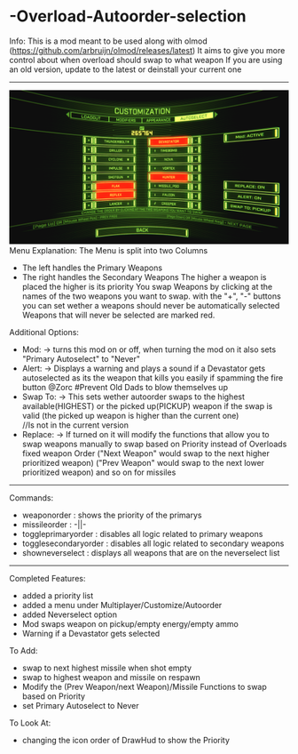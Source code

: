 # -Overload-Autoorder-selection
 Info: 
 This is a mod meant to be used along with olmod (https://github.com/arbruijn/olmod/releases/latest)
 It aims to give you more control about when overload should swap to what weapon
 If you are using an old version, update to the latest or deinstall your current one
 
 ________________________________________________________________________________________________________________________________
![1](https://github.com/luponix/-Overload-Autoorder-selection/blob/master/github-ReadMe.PNG)
Menu Explanation:
 The Menu is split into two Columns
  * The left handles the Primary Weapons
  * The right handles the Secondary Weapons
 The higher a weapon is placed the higher is its priority
 You swap Weapons by clicking at the names of the two weapons
 you want to swap.
 with the "+", "-" buttons you can set wether a weapons should never be automatically selected
 Weapons that will never be selected are marked red.
 
 Additional Options:
 * Mod:   -> turns this mod on or off, when turning the mod on it also sets "Primary Autoselect" to "Never" 
 * Alert: -> Displays a warning and plays a sound if a Devastator gets autoselected as its the weapon that kills
             you easily if spamming the fire button @Zorc #Prevent Old Dads to blow themselves up
 * Swap To: -> This sets wether autoorder swaps to the highest available(HIGHEST) or the picked up(PICKUP) weapon
               if the swap is valid (the picked up weapon is higher than the current one)            
 //Is not in the current version
 * Replace: -> If turned on it will modify the functions that allow you to swap weapons manually to swap 
               based on Priority instead of Overloads fixed weapon Order 
               ("Next Weapon" would swap to the next higher prioritized weapon)
               ("Prev Weapon" would swap to the next lower prioritized weapon)
               and so on for missiles

________________________________________________________________________________________________________________________________

Commands:
 * weaponorder : shows the priority of the primarys
 * missileorder : -||-
 * toggleprimaryorder : disables all logic related to primary weapons
 * togglesecondaryorder :  disables all logic related to secondary weapons
 * showneverselect : displays all weapons that are on the neverselect list
 
________________________________________________________________________________________________________________________________ 

Completed Features: 
  * added a priority list
  * added a menu under Multiplayer/Customize/Autoorder
  * added Neverselect option
  * Mod swaps weapon on pickup/empty energy/empty ammo
  * Warning if a Devastator gets selected
  
To Add:
  * swap to next highest missile when shot empty
  * swap to highest weapon and missile on respawn
  * Modify the (Prev Weapon/next Weapon)/Missile Functions to 
    swap based on Priority
  * set Primary Autoselect to Never   
    
To Look At:
  * changing the icon order of DrawHud to show the Priority
    

